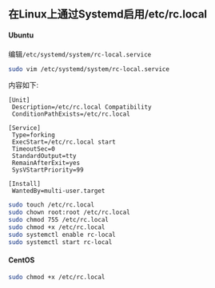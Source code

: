 ## 在Linux上通过Systemd启用/etc/rc.local

#### Ubuntu

编辑`/etc/systemd/system/rc-local.service`

```bash
sudo vim /etc/systemd/system/rc-local.service
```

内容如下:

```text
[Unit]
 Description=/etc/rc.local Compatibility
 ConditionPathExists=/etc/rc.local

[Service]
 Type=forking
 ExecStart=/etc/rc.local start
 TimeoutSec=0
 StandardOutput=tty
 RemainAfterExit=yes
 SysVStartPriority=99

[Install]
 WantedBy=multi-user.target
```

```bash
sudo touch /etc/rc.local
sudo chown root:root /etc/rc.local
sudo chmod 755 /etc/rc.local
sudo chmod +x /etc/rc.local
sudo systemctl enable rc-local
sudo systemctl start rc-local
```

#### CentOS

```bash
sudo chmod +x /etc/rc.local
```
